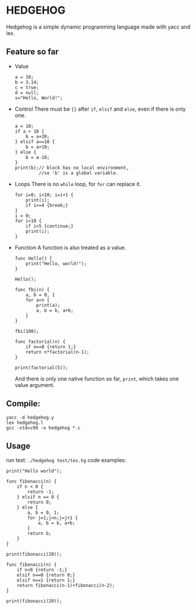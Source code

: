 # HEDGEHOG
Hedgehog is a simple dynamic programming language made with yacc and lex.

## Feature so far
- Value
    ```
    a = 10;
    b = 3.14;
    c = true;
    d = null;
    s="Hello, World!";
    ```
- Control
  There must be `{}` after `if`, `elsif` and `else`, even if there is only one.
    ```
    a = 10;
    if a > 10 {
        b = a+20;
    } elsif a==10 {
        b = a+10;
    } else {
        b = a-10;
    }
    print(b);// block has no local environment, 
             //so 'b' is a global variable.
    ```
- Loops
  There is no `while` loop, for `for` can replace it.
    ```
    for i=0; i<10; i=i+1 {
        print(i);
        if i>=4 {break;}
    }
    i = 0;
    for i<10 {
        if i<5 {continue;}
        print(i);
    }
    ```
- Function
  A function is also treated as a value.
    ```
    func Hello() {
        print("Hello, world!");
    }

    Hello();
    ```
    ```
    func fbi(n) {
        a, b = 0, 1
        for a<n {
            print(a);
            a, b = b, a+b;
        }
    }

    fbi(100);
    ```
    ```
    func factorial(n) {
        if n==0 {return 1;}
        return n*factorial(n-1);
    }

    print(factorial(5));
    ```
    And there is only one native function so far, `print`, which takes one value argument.
## Compile:
```
yacc -d hedgehog.y
lex hedgehog.l
gcc -std=c99 -o hedgehog *.c
```

## Usage
run test:
`./hedgehog test/tes.hg`
code examples:
```
print("Hello world");
```
```
func fibonacci(n) {
    if n < 0 {
        return -1;
    } elsif n == 0 {
        return 0;
    } else {
        a, b = 0, 1;
        for j=1;j<n;j=j+1 {
            a, b = b, a+b;
        }
        return b;
    }
}

print(fibonacci(20));

func fibonacci(n) {
    if n<0 {return -1;}
    elsif n==0 {return 0;}
    elsif n==1 {return 1;}
    return fibonacci(n-1)+fibonacci(n-2);
}

print(fibonacci(20));
```
